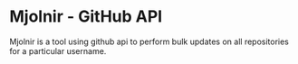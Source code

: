 # Mjolnir - GitHub API
Mjolnir is a tool using github api to perform bulk updates on all repositories for a particular username.
